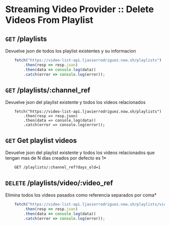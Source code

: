 # Streaming Video Provider :: Delete Videos From Playlist

## `GET` /playlists

Devuelve json de todos los playlist existentes y su informacion

```js
    fetch("https://video-list-api.ljavierrodriguez.now.sh/playlists")
        .then(resp => resp.json)
        .then(data => console.log(data))
        .catch(error => console.log(error));
```

## `GET` /playlists/:channel_ref

Devuelve json del playlist existente y todos los videos relacionados

```
    fetch("https://video-list-api.ljavierrodriguez.now.sh/playlists")
        .then(resp => resp.json)
        .then(data => console.log(data))
        .catch(error => console.log(error));
```

## `GET` Get playlist videos

Devuelve json del playlist existente y todos los videos relacionados que tengan mas de N dias creados por defecto es 1*

```
    GET /playlists/:channel_ref?days_old=1
```

## `DELETE` /playlists/video/:video_ref

Elimina todos los videos pasados como referencia separados por coma*

```js
    fetch("https://video-list-api.ljavierrodriguez.now.sh/playlists/video/1,2,3")
        .then(resp => resp.json)
        .then(data => console.log(data))
        .catch(error => console.log(error));
```